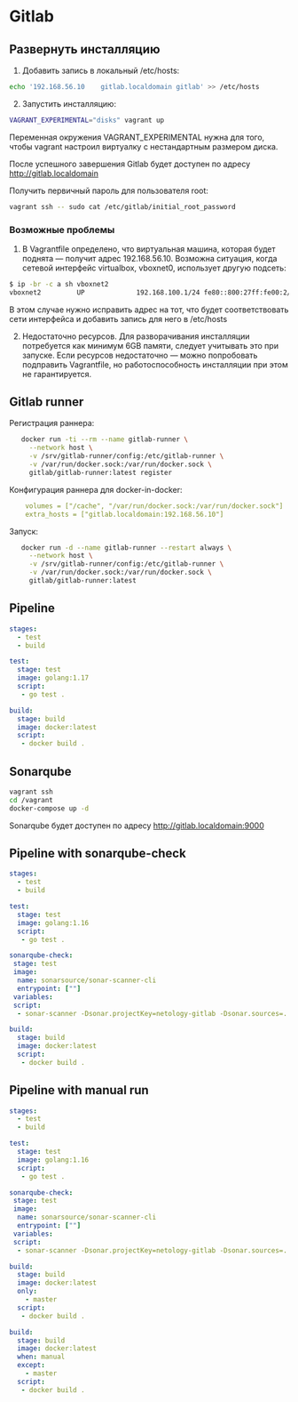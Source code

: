 # Gitlab

## Развернуть инсталляцию

1. Добавить запись в локальный /etc/hosts:

```bash
echo '192.168.56.10    gitlab.localdomain gitlab' >> /etc/hosts
```

2. Запустить инсталляцию:

```bash
VAGRANT_EXPERIMENTAL="disks" vagrant up
```
Переменная окружения VAGRANT_EXPERIMENTAL нужна для того, чтобы vagrant настроил виртуалку с нестандартным размером диска.

После успешного завершения Gitlab будет доступен по адресу http://gitlab.localdomain

Получить первичный пароль для пользователя root:

```bash
vagrant ssh -- sudo cat /etc/gitlab/initial_root_password
```

### Возможные проблемы

1. В Vagrantfile определено, что виртуальная машина, которая будет поднята — получит адрес 192.168.56.10. Возможна ситуация, когда сетевой интерфейс virtualbox, vboxnet0, использует другую подсеть:

```bash
$ ip -br -c a sh vboxnet2
vboxnet2         UP             192.168.100.1/24 fe80::800:27ff:fe00:2/64
```

В этом случае нужно исправить адрес на тот, что будет соответствовать сети интерфейса и добавить запись для него в /etc/hosts

2. Недостаточно ресурсов. Для разворачивания инсталляции потребуется как минимум 6GB памяти, следует учитывать это при запуске. Если ресурсов недостаточно — можно попробовать подправить Vagrantfile, но работоспособность инсталляции при этом не гарантируется. 

## Gitlab runner

Регистрация раннера:
```bash
   docker run -ti --rm --name gitlab-runner \
     --network host \
     -v /srv/gitlab-runner/config:/etc/gitlab-runner \
     -v /var/run/docker.sock:/var/run/docker.sock \
     gitlab/gitlab-runner:latest register
```

Конфигурация раннера для docker-in-docker:
```yaml
    volumes = ["/cache", "/var/run/docker.sock:/var/run/docker.sock"]
    extra_hosts = ["gitlab.localdomain:192.168.56.10"]
```

Запуск:
```bash
   docker run -d --name gitlab-runner --restart always \
     --network host \
     -v /srv/gitlab-runner/config:/etc/gitlab-runner \
     -v /var/run/docker.sock:/var/run/docker.sock \
     gitlab/gitlab-runner:latest
```

## Pipeline

```yaml
stages:
  - test
  - build

test:
  stage: test
  image: golang:1.17
  script: 
   - go test .

build:
  stage: build
  image: docker:latest
  script:
   - docker build .
```

## Sonarqube

```bash
vagrant ssh
cd /vagrant
docker-compose up -d
```

Sonarqube будет доступен по адресу http://gitlab.localdomain:9000

## Pipeline with sonarqube-check

```yaml
stages:
  - test
  - build

test:
  stage: test
  image: golang:1.16
  script: 
   - go test .

sonarqube-check:
 stage: test
 image:
  name: sonarsource/sonar-scanner-cli
  entrypoint: [""]
 variables:
 script:
  - sonar-scanner -Dsonar.projectKey=netology-gitlab -Dsonar.sources=. -Dsonar.host.url=http://gitlab.localdomain:9000 -Dsonar.login=a778675a32f0d9d6455a3d502f4e2838e784994d

build:
  stage: build
  image: docker:latest
  script:
   - docker build .
```

## Pipeline with manual run

```yaml
stages:
  - test
  - build

test:
  stage: test
  image: golang:1.16
  script: 
   - go test .

sonarqube-check:
 stage: test
 image:
  name: sonarsource/sonar-scanner-cli
  entrypoint: [""]
 variables:
 script:
  - sonar-scanner -Dsonar.projectKey=netology-gitlab -Dsonar.sources=. -Dsonar.host.url=http://gitlab.localdomain:9000 -Dsonar.login=a778675a32f0d9d6455a3d502f4e2838e784994d

build:
  stage: build
  image: docker:latest
  only:
    - master
  script:
   - docker build .

build:
  stage: build
  image: docker:latest
  when: manual
  except:
    - master
  script:
   - docker build .
```